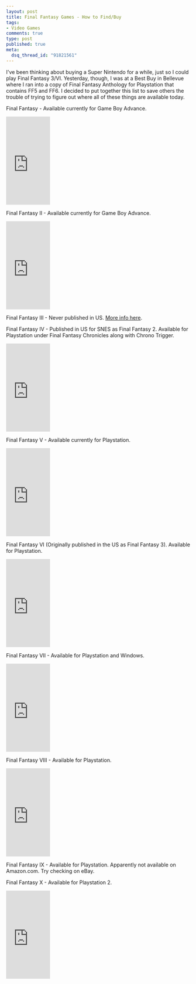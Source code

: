 ```yaml
--- 
layout: post
title: Final Fantasy Games - How to Find/Buy
tags: 
- Video Games
comments: true
type: post
published: true
meta: 
  dsq_thread_id: "91821561"
---
```

I've been thinking about buying a Super Nintendo for a while, just so I could play Final Fantasy 3/VI. Yesterday, though, I was at a Best Buy in Bellevue where I ran into a copy of Final Fantasy Anthology for Playstation that contains FF5 and FF6. I decided to put together this list to save others the trouble of trying to figure out where all of these things are available today.

  Final Fantasy - Available currently for Game Boy Advance.
  <iframe src="http://rcm.amazon.com/e/cm?t=sixdollarchim-20&o=1&p=8&l=as1&asins=B00030GS8A&fc1=000000&=1&lc1=0000ff&bc1=000000&lt1=_blank&IS2=1&f=ifr&bg1=ffffff&f=ifr"
          width="120"
          height="240"
          scrolling="no"
          marginwidth="0"
          marginheight="0"
          frameborder="0">
  </iframe>

  Final Fantasy II - Available currently for Game Boy Advance.
  <iframe src="http://rcm.amazon.com/e/cm?t=sixdollarchim-20&o=1&p=8&l=as1&asins=B00030GS8A&fc1=000000&=1&lc1=0000ff&bc1=000000&lt1=_blank&IS2=1&f=ifr&bg1=ffffff&f=ifr"
          width="120"
          height="240"
          scrolling="no"
          marginwidth="0"
          marginheight="0"
          frameborder="0">
  </iframe>

  Final Fantasy III - Never published in US. <a href="http://www.ffextreme.com/ff3.php">More info here</a>.

  Final Fantasy IV - Published in US for SNES as Final Fantasy 2. Available for Playstation under Final Fantasy Chronicles along with Chrono Trigger.

  <iframe src="http://rcm.amazon.com/e/cm?t=sixdollarchim-20&o=1&p=8&l=as1&asins=B00005LOXE&fc1=000000&=1&lc1=0000ff&bc1=000000&lt1=_blank&IS2=1&f=ifr&bg1=ffffff&f=ifr"
          width="120"
          height="240"
          scrolling="no"
          marginwidth="0"
          marginheight="0"
          frameborder="0">
  </iframe>

  Final Fantasy V - Available currently for Playstation.

  <iframe src="http://rcm.amazon.com/e/cm?t=sixdollarchim-20&o=1&p=8&l=as1&asins=B00002R28C&fc1=000000&=1&lc1=0000ff&bc1=000000&lt1=_blank&IS2=1&f=ifr&bg1=ffffff&f=ifr"
          width="120"
          height="240"
          scrolling="no"
          marginwidth="0"
          marginheight="0"
          frameborder="0">
  </iframe>

  Final Fantasy VI (Originally published in the US as Final Fantasy 3). Available for Playstation.

  <iframe src="http://rcm.amazon.com/e/cm?t=sixdollarchim-20&o=1&p=8&l=as1&asins=B00002R28C&fc1=000000&=1&lc1=0000ff&bc1=000000&lt1=_blank&IS2=1&f=ifr&bg1=ffffff&f=ifr"
          width="120"
          height="240"
          scrolling="no"
          marginwidth="0"
          marginheight="0"
          frameborder="0">
  </iframe>

  Final Fantasy VII - Available for Playstation and Windows.

  <iframe src="http://rcm.amazon.com/e/cm?t=sixdollarchim-20&o=1&p=8&l=as1&asins=B00000DMAA&fc1=000000&=1&lc1=0000ff&bc1=000000&lt1=_blank&IS2=1&f=ifr&bg1=ffffff&f=ifr"
          width="120"
          height="240"
          scrolling="no"
          marginwidth="0"
          marginheight="0"
          frameborder="0">
  </iframe>

  Final Fantasy VIII - Available for Playstation.

  <iframe src="http://rcm.amazon.com/e/cm?t=sixdollarchim-20&o=1&p=8&l=as1&asins=B000040OEH&fc1=000000&=1&lc1=0000ff&bc1=000000&lt1=_blank&IS2=1&f=ifr&bg1=ffffff&f=ifr"
          width="120"
          height="240"
          scrolling="no"
          marginwidth="0"
          marginheight="0"
          frameborder="0">
  </iframe>

  Final Fantasy IX - Available for Playstation. Apparently not available on Amazon.com. Try checking on eBay.

  Final Fantasy X - Available for Playstation 2.

  <iframe src="http://rcm.amazon.com/e/cm?t=sixdollarchim-20&o=1&p=8&l=as1&asins=B00005TNI6&fc1=000000&=1&lc1=0000ff&bc1=000000&lt1=_blank&IS2=1&f=ifr&bg1=ffffff&f=ifr"
          width="120"
          height="240"
          scrolling="no"
          marginwidth="0"
          marginheight="0"
          frameborder="0">
  </iframe>
